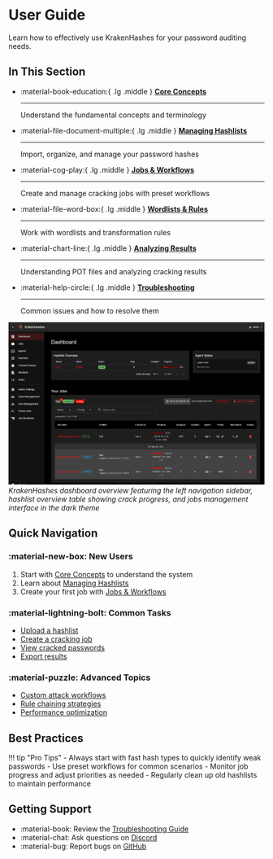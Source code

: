# User Guide

Learn how to effectively use KrakenHashes for your password auditing needs.

## In This Section

<div class="grid cards" markdown>

-   :material-book-education:{ .lg .middle } **[Core Concepts](core-concepts.md)**

    ---

    Understand the fundamental concepts and terminology

-   :material-file-document-multiple:{ .lg .middle } **[Managing Hashlists](hashlists.md)**

    ---

    Import, organize, and manage your password hashes

-   :material-cog-play:{ .lg .middle } **[Jobs & Workflows](jobs-workflows.md)**

    ---

    Create and manage cracking jobs with preset workflows

-   :material-file-word-box:{ .lg .middle } **[Wordlists & Rules](wordlists-rules.md)**

    ---

    Work with wordlists and transformation rules

-   :material-chart-line:{ .lg .middle } **[Analyzing Results](analyzing-results.md)**

    ---

    Understanding POT files and analyzing cracking results

-   :material-help-circle:{ .lg .middle } **[Troubleshooting](troubleshooting.md)**

    ---

    Common issues and how to resolve them

</div>

![KrakenHashes Dashboard](../assets/images/screenshots/dashboard_overview.png)
*KrakenHashes dashboard overview featuring the left navigation sidebar, hashlist overview table showing crack progress, and jobs management interface in the dark theme*

## Quick Navigation

### :material-new-box: **New Users**
1. Start with [Core Concepts](core-concepts.md) to understand the system
2. Learn about [Managing Hashlists](hashlists.md)
3. Create your first job with [Jobs & Workflows](jobs-workflows.md)

### :material-lightning-bolt: **Common Tasks**
- [Upload a hashlist](hashlists.md#uploading-hashlists)
- [Create a cracking job](jobs-workflows.md#creating-jobs)
- [View cracked passwords](analyzing-results.md#viewing-results)
- [Export results](analyzing-results.md#exporting-results)

### :material-puzzle: **Advanced Topics**
- [Custom attack workflows](jobs-workflows.md#custom-workflows)
- [Rule chaining strategies](wordlists-rules.md#rule-chaining)
- [Performance optimization](jobs-workflows.md#performance-tips)

## Best Practices

!!! tip "Pro Tips"
    - Always start with fast hash types to quickly identify weak passwords
    - Use preset workflows for common scenarios
    - Monitor job progress and adjust priorities as needed
    - Regularly clean up old hashlists to maintain performance

## Getting Support

- :material-book: Review the [Troubleshooting Guide](troubleshooting.md)
- :material-chat: Ask questions on [Discord](https://discord.gg/taafA9cSFV)
- :material-bug: Report bugs on [GitHub](https://github.com/ZerkerEOD/krakenhashes/issues)